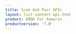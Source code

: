 ```yaml
---
title: Scan And Pair APIs
layout: list-content-api.html
product: EMDK For Xamarin
productversion: '7.0'
---
```

















